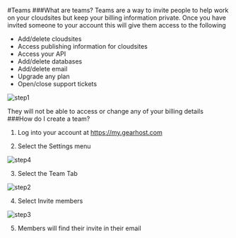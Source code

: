 #Teams
###What are teams?
Teams are a way to invite people to help work on your cloudsites but keep your billing information private. Once you have invited someone to your account this will give them access to the following

* Add/delete cloudsites
* Access publishing information for cloudsites
* Access your API
* Add/delete databases
* Add/delete email
* Upgrade any plan
* Open/close support tickets

![step1]

They will not be able to access or change any of your billing details
###How do I create a team?
1. Log into your account at https://my.gearhost.com

2. Select the Settings menu

![step4]

3. Select the Team Tab

![step2]

4. Select Invite members

![step3]

5. Members will find their invite in their email



[step1]: https://raw.githubusercontent.com/GearHost/docs/master/Images/teams-status.png
[step2]: https://raw.githubusercontent.com/GearHost/docs/master/Images/teams-settings.png
[step3]: https://raw.githubusercontent.com/GearHost/docs/master/Images/teams-send-invites.png
[step4]: https://raw.githubusercontent.com/GearHost/docs/master/Images/menu-settings.png

